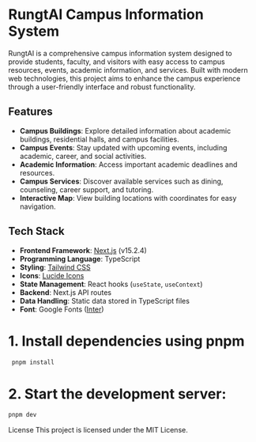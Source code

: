 # RungtAI Campus Information System

RungtAI is a comprehensive campus information system designed to provide students, faculty, and visitors with easy access to campus resources, events, academic information, and services. Built with modern web technologies, this project aims to enhance the campus experience through a user-friendly interface and robust functionality.

## Features

- **Campus Buildings**: Explore detailed information about academic buildings, residential halls, and campus facilities.
- **Campus Events**: Stay updated with upcoming events, including academic, career, and social activities.
- **Academic Information**: Access important academic deadlines and resources.
- **Campus Services**: Discover available services such as dining, counseling, career support, and tutoring.
- **Interactive Map**: View building locations with coordinates for easy navigation.

## Tech Stack

- **Frontend Framework**: [Next.js](https://nextjs.org/) (v15.2.4)
- **Programming Language**: TypeScript
- **Styling**: [Tailwind CSS](https://tailwindcss.com/)
- **Icons**: [Lucide Icons](https://lucide.dev/)
- **State Management**: React hooks (`useState`, `useContext`)
- **Backend**: Next.js API routes
- **Data Handling**: Static data stored in TypeScript files
- **Font**: Google Fonts ([Inter](https://fonts.google.com/specimen/Inter))

# 1. Install dependencies using pnpm
  ```bash
   pnpm install
   ```

# 2. Start the development server:
 ```bash
 pnpm dev
```
 License
This project is licensed under the MIT License.
